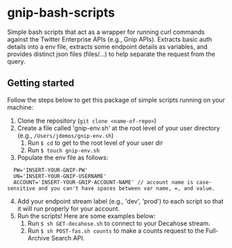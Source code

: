 # gnip-bash-scripts

Simple bash scripts that act as a wrapper for running curl commands against the Twitter Enterprise APIs (e.g., Gnip APIs). Extracts basic auth details into a env file, extracts some endpoint details as variables, and provides distinct json files (files/...) to help separate the request from the query.

## Getting started

Follow the steps below to get this package of simple scripts running on your machine:

1. Clone the repository (`git clone <name-of-repo>`)
2. Create a file called 'gnip-env.sh' at the root level of your user directory (e.g., `/Users/jdemos/gnip-env.sh`)
    1. Run `$ cd` to get to the root level of your user dir
    2. Run `$ touch gnip-env.sh`
3. Populate the env file as follows:
```
  PW='INSERT-YOUR-GNIP-PW'
  UN='INSERT-YOUR-GNIP-USERNAME'
  ACCOUNT='INSERT-YOUR-GNIP-ACCOUNT-NAME' // account name is case-sensitive and you can't have spaces between var name, =, and value.
```
4. Add your endpoint stream label (e.g., 'dev', 'prod') to each script so that it will run properly for your account.
5. Run the scripts! Here are some examples below:
    1. Run `$ sh GET-decahose.sh` to connect to your Decahose stream.
    2. Run `$ sh POST-fas.sh counts` to make a counts request to the Full-Archive Search API.
